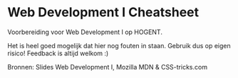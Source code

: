 # Web Development I Cheatsheet
Voorbereiding voor Web Development I op HOGENT.

Het is heel goed mogelijk dat hier nog fouten in staan.
Gebruik dus op eigen risico! Feedback is altijd welkom :)

Bronnen: Slides Web Development I, Mozilla MDN & CSS-tricks.com
